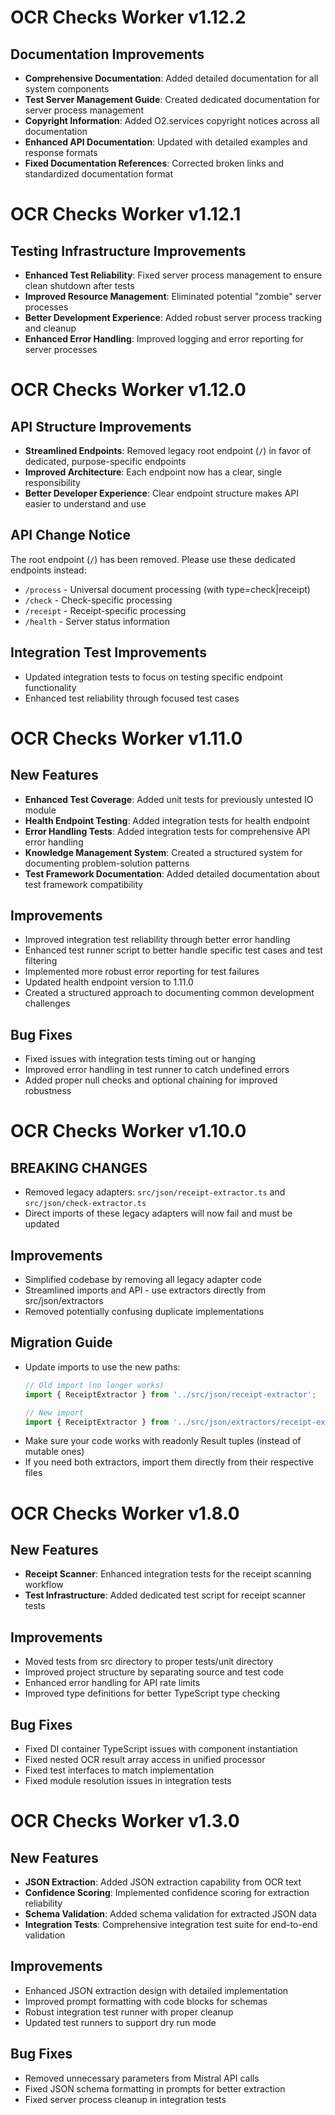 # OCR Checks Worker v1.12.2

## Documentation Improvements

- **Comprehensive Documentation**: Added detailed documentation for all system components
- **Test Server Management Guide**: Created dedicated documentation for server process management
- **Copyright Information**: Added O2.services copyright notices across all documentation
- **Enhanced API Documentation**: Updated with detailed examples and response formats
- **Fixed Documentation References**: Corrected broken links and standardized documentation format

# OCR Checks Worker v1.12.1

## Testing Infrastructure Improvements

- **Enhanced Test Reliability**: Fixed server process management to ensure clean shutdown after tests
- **Improved Resource Management**: Eliminated potential "zombie" server processes
- **Better Development Experience**: Added robust server process tracking and cleanup
- **Enhanced Error Handling**: Improved logging and error reporting for server processes

# OCR Checks Worker v1.12.0

## API Structure Improvements

- **Streamlined Endpoints**: Removed legacy root endpoint (`/`) in favor of dedicated, purpose-specific endpoints
- **Improved Architecture**: Each endpoint now has a clear, single responsibility
- **Better Developer Experience**: Clear endpoint structure makes API easier to understand and use

## API Change Notice

The root endpoint (`/`) has been removed. Please use these dedicated endpoints instead:
- `/process` - Universal document processing (with type=check|receipt)
- `/check` - Check-specific processing
- `/receipt` - Receipt-specific processing
- `/health` - Server status information

## Integration Test Improvements

- Updated integration tests to focus on testing specific endpoint functionality
- Enhanced test reliability through focused test cases

# OCR Checks Worker v1.11.0

## New Features

- **Enhanced Test Coverage**: Added unit tests for previously untested IO module
- **Health Endpoint Testing**: Added integration tests for health endpoint
- **Error Handling Tests**: Added integration tests for comprehensive API error handling
- **Knowledge Management System**: Created a structured system for documenting problem-solution patterns
- **Test Framework Documentation**: Added detailed documentation about test framework compatibility

## Improvements

- Improved integration test reliability through better error handling
- Enhanced test runner script to better handle specific test cases and test filtering
- Implemented more robust error reporting for test failures
- Updated health endpoint version to 1.11.0
- Created a structured approach to documenting common development challenges

## Bug Fixes

- Fixed issues with integration tests timing out or hanging
- Improved error handling in test runner to catch undefined errors
- Added proper null checks and optional chaining for improved robustness

# OCR Checks Worker v1.10.0

## BREAKING CHANGES

- Removed legacy adapters: `src/json/receipt-extractor.ts` and `src/json/check-extractor.ts`
- Direct imports of these legacy adapters will now fail and must be updated

## Improvements

- Simplified codebase by removing all legacy adapter code
- Streamlined imports and API - use extractors directly from src/json/extractors
- Removed potentially confusing duplicate implementations

## Migration Guide

- Update imports to use the new paths:
  ```typescript
  // Old import (no longer works)
  import { ReceiptExtractor } from '../src/json/receipt-extractor';
  
  // New import
  import { ReceiptExtractor } from '../src/json/extractors/receipt-extractor';
  ```
- Make sure your code works with readonly Result tuples (instead of mutable ones)
- If you need both extractors, import them directly from their respective files

# OCR Checks Worker v1.8.0

## New Features

- **Receipt Scanner**: Enhanced integration tests for the receipt scanning workflow
- **Test Infrastructure**: Added dedicated test script for receipt scanner tests

## Improvements

- Moved tests from src directory to proper tests/unit directory
- Improved project structure by separating source and test code
- Enhanced error handling for API rate limits
- Improved type definitions for better TypeScript type checking

## Bug Fixes

- Fixed DI container TypeScript issues with component instantiation
- Fixed nested OCR result array access in unified processor
- Fixed test interfaces to match implementation
- Fixed module resolution issues in integration tests

# OCR Checks Worker v1.3.0

## New Features

- **JSON Extraction**: Added JSON extraction capability from OCR text
- **Confidence Scoring**: Implemented confidence scoring for extraction reliability
- **Schema Validation**: Added schema validation for extracted JSON data
- **Integration Tests**: Comprehensive integration test suite for end-to-end validation

## Improvements

- Enhanced JSON extraction design with detailed implementation
- Improved prompt formatting with code blocks for schemas
- Robust integration test runner with proper cleanup
- Updated test runners to support dry run mode

## Bug Fixes

- Removed unnecessary parameters from Mistral API calls
- Fixed JSON schema formatting in prompts for better extraction
- Fixed server process cleanup in integration tests